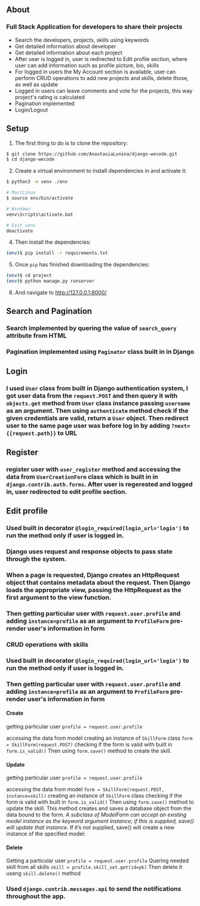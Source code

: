 ## About
### Full Stack Application for developers to share their projects
- Search the developers, projects, skills using keywords <br>
- Get detailed information about developer <br>
- Get detailed information about each project <br>
- After user is logged in, user is redirected to Edit profile section, where user can add information such as profile picture, bio, skills
- For logged in users the My Account section is available, user can perform CRUD operations to 
add new projects and skills, delete those, as well as update <br>
- Logged in users can leave comments and vote for the projects, this way project's rating is calculated <br>
- Pagination implemented <br>
- Login/Logout <br>

## Setup

1. The first thing to do is to clone the repository:

```sh
$ git clone https://github.com/AnastasiaLunina/django-wecode.git
$ cd django-wecode
```

2. Create a virtual environment to install dependencies in and activate it:

```sh
$ python3 -m venv ./env

# Mac/Linux
$ source env/bin/activate

# Windows
venv\Scripts\activate.bat

# Exit venv
deactivate
```

4. Then install the dependencies:

```sh
(env)$ pip install -r requirements.txt
```

5. Once `pip` has finished downloading the dependencies:
```sh
(env)$ cd project
(env)$ python manage.py runserver
```
6. And navigate to http://127.0.0.1:8000/

## Search and Pagination
### Search implemented by quering the value of `search_query` attribute from HTML
### Pagination implemented using `Paginator` class built in in Django

## Login
###  I used `User` class from built in Django authentication system, I got user data from the `request.POST` and then query it with `objects.get` method from `User` class instance passing `username` as an argument. Then using `authenticate` method check if the given credentials are valid, return a `User` object. Then redirect user to the same page user was before log in by adding `?next={{request.path}}` to URL

## Register
### register user with `user_register` method and accessing the data from `UserCreationForm` class which is built in in `django.contrib.auth.forms`. After user is regerested and logged in, user redirected to edit profile section. 

## Edit profile
### Used built in decorator `@login_required(login_url='login')` to run the method only if user is logged in.
### Django uses request and response objects to pass state through the system.

### When a page is requested, Django creates an HttpRequest object that contains metadata about the request. Then Django loads the appropriate view, passing the HttpRequest as the first argument to the view function.
### Then getting particular user with `request.user.profile` and adding `instance=profile` as an argument to `ProfileForm` pre-render user's information in form


### CRUD operations with skills 
### Used built in decorator `@login_required(login_url='login')` to run the method only if user is logged in.
### Then getting particular user with `request.user.profile` and adding `instance=profile` as an argument to `ProfileForm` pre-render user's information in form
#### Create 
getting particular user
`profile = request.user.profile`

accessing the data from model
creating an instance of `SkillForm` class
`form = SkillForm(request.POST)`
checking if the form is valid with built in `form.is_valid()` 
Then using `form.save()` method to create the skill. 

#### Update 
getting particular user
`profile = request.user.profile`

accessing the data from model
`form = SkillForm(request.POST, instance=skill)`
creating an instance of `SkillForm` class
checking if the form is valid with built in `form.is_valid()` 
Then using `form.save()` method to update the skill. 
This method creates and saves a database object from the data bound to the form. 
<em>A subclass of ModelForm can accept an existing model instance as the keyword argument instance; if this is supplied, save() will update that instance.</em> If it’s not supplied, save() will create a new instance of the specified model: 

#### Delete
Getting a particular user
`profile = request.user.profile`
Quering needed skill from all skills 
`skill = profile.skill_set.get(id=pk)`
Then delete it useng `skill.delete()` method




### Used `django.contrib.messages.api` to send the notifications throughout the app.